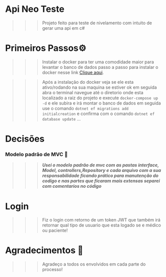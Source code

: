 # Api Neo Teste

>>> Projeto feito para teste de nivelamento com intuito de gerar uma api em c# 

# Primeiros Passos⚙️


>>> Instalar o docker para ter uma comodidade maior para levantar o banco de dados passo a passo para instalar o docker nesse link [Clique aqui](https://docs.docker.com/desktop/).

>>> Após a instalação do docker veja se ele esta ativo/rodando na sua maquina se estiver ok em seguida abra o terminal navegue até o diretorio onde esta localizado a raiz do projeto e execute ```docker-compose up -d``` e ele subira e irá montar o banco de dados em seguida use o comando ```dotnet ef migrations add initialcreation``` e confirma com o comando ```dotnet ef database update``` ...
# Decisões
### Modelo padrão de MVC 📂




>>> ___Usei o modelo padrão de mvc com as pastas interface, Model, controllers,Repository e cada arquivo com a sua responsabilidade ficando prático para manutenção do codigo e nas partes que ficaram mais extensas separei com comentarios no código___


# Login

>>> Fiz o login com retorno de um token JWT que também irá retornar qual tipo de usuario que esta logado se e médico ou paciente!

# Agradecimentos 💯
>>> Agradeço a todos os envolvidos em cada parte do processo!
